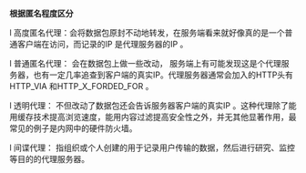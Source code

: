 **根据匿名程度区分**

l 高度匿名代理：会将数据包原封不动地转发，在服务端看来就好像真的是一个普通客户端在访问，而记录的IP 是代理服务器的IP 。

l 普通匿名代理： 会在数据包上做一些改动， 服务端上有可能发现这是个代理服务器，也有一定几率追查到客户端的真实IP。代理服务器通常会加入的HTTP头有HTTP_VIA 和HTTP_X_FORDED_FOR 。

l 透明代理： 不但改动了数据包还会告诉服务器客户端的真实IP 。这种代理除了能用缓存技术提高浏览速度，能用内容过滤提高安全性之外，并无其他显著作用，最常见的例子是内网中的硬件防火墙。

l 间谍代理： 指组织或个人创建的用于记录用户传输的数据，然后进行研究、监控等目的的代理服务器。